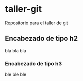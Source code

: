 # taller-git

Repositorio para el taller de git

## Encabezado de tipo h2

bla bla bla

### Encabezado de tipo h3

ble ble ble